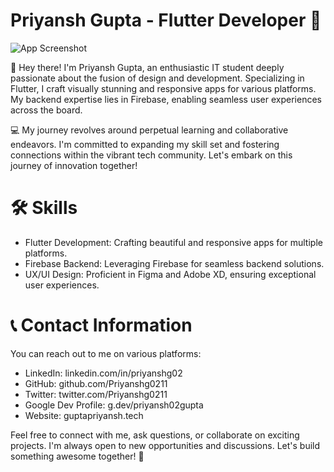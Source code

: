 
# Priyansh Gupta - Flutter Developer 🚀

![App Screenshot](https://boards.holopin.io/priyanshg0211)

👋 Hey there! I'm Priyansh Gupta, an enthusiastic IT student deeply passionate about the fusion of design and development. Specializing in Flutter, I craft visually stunning and responsive apps for various platforms. My backend expertise lies in Firebase, enabling seamless user experiences across the board.

💻 My journey revolves around perpetual learning and collaborative endeavors. I'm committed to expanding my skill set and fostering connections within the vibrant tech community. Let's embark on this journey of innovation together!

# 🛠 Skills

* Flutter Development: Crafting beautiful and responsive apps for multiple platforms.
* Firebase Backend: Leveraging Firebase for seamless backend solutions.
* UX/UI Design: Proficient in Figma and Adobe XD, ensuring exceptional user experiences.

# 📞 Contact Information

You can reach out to me on various platforms:

* LinkedIn: linkedin.com/in/priyanshg02
* GitHub: github.com/Priyanshg0211
* Twitter: twitter.com/Priyanshg0211
* Google Dev Profile: g.dev/priyansh02gupta
* Website: guptapriyansh.tech


Feel free to connect with me, ask questions, or collaborate on exciting projects. I'm always open to new opportunities and discussions. Let's build something awesome together! 🌟



